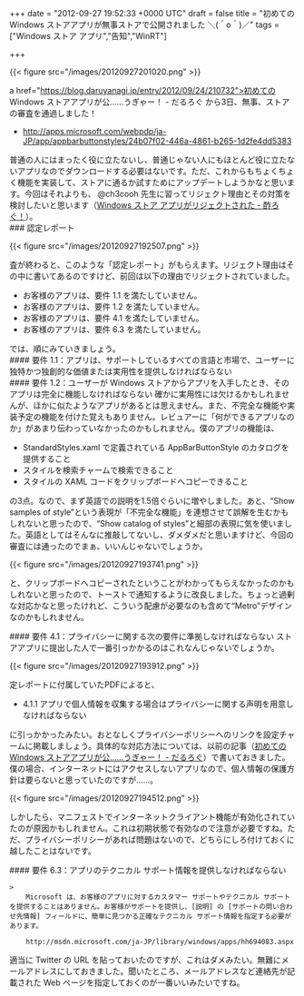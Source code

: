 
+++
date = "2012-09-27 19:52:33 +0000 UTC"
draft = false
title = "初めての Windows ストアアプリが無事ストアで公開されました ＼(＾o＾)／"
tags = ["Windows ストア アプリ","告知","WinRT"]

+++


{{< figure src="/images/20120927201020.png"  >}}

a href="https://blog.daruyanagi.jp/entry/2012/09/24/210732">初めての Windows ストアアプリが公……うぎゃー！ - だるろぐ</a> から3日、無事、ストアの審査を通過しました！

<ul>
<li><a href="http://apps.microsoft.com/webpdp/ja-JP/app/appbarbuttonstyles/24b07f02-446a-4861-b265-1d2fe4dd5383">http://apps.microsoft.com/webpdp/ja-JP/app/appbarbuttonstyles/24b07f02-446a-4861-b265-1d2fe4dd5383</a></li>
</ul>普通の人にはまったく役に立たないし、普通じゃない人にもほとんど役に立たないアプリなのでダウンロードする必要はないです。ただ、これからもちょくちょく機能を実装して、ストアに通るか試すためにアップデートしようかなと思います。今回はそれよりも、 @ch3cooh 先生に習ってリジェクト理由とその対策を検討したいと思います（<a href="http://d.hatena.ne.jp/ch3cooh393/20120926/1348641903">Windows ストア アプリがリジェクトされた - 酢ろぐ！</a>）。

<div class="section">
    ### 認定レポート
    

{{< figure src="/images/20120927192507.png"  >}}

査が終わると、このような「認定レポート」がもらえます。リジェクト理由はその中に書いてあるのですけど、前回は以下の理由でリジェクトされていました。

<ul>
<li>お客様のアプリは、要件 1.1 を満たしていません。</li>
<li>お客様のアプリは、要件 1.2 を満たしていません。</li>
<li>お客様のアプリは、要件 4.1 を満たしていません。</li>
<li>お客様のアプリは、要件 6.3 を満たしていません。</li>
</ul>では、順にみていきましょう。

<div class="section">
    #### 要件 1.1：アプリは、サポートしているすべての言語と市場で、ユーザーに独特かつ独創的な価値または実用性を提供しなければならない
    
</div>
<div class="section">
    #### 要件 1.2：ユーザーが Windows ストアからアプリを入手したとき、そのアプリは完全に機能しなければならない
    確かに実用性には欠けるかもしれませんが、ほかに似たようなアプリがあるとは思えません。また、不完全な機能や実装予定の機能を付けた覚えもありません。レビュアーに「何ができるアプリなのか」があまり伝わっていなかったのかもしれません。僕のアプリの機能は、

<ul>
<li>StandardStyles.xaml で定義されている AppBarButtonStyle のカタログを提供すること</li>
<li>スタイルを検索チャームで検索できること</li>
<li>スタイルの XAML コードをクリップボードへコピーできること</li>
</ul>の3点。なので、まず英語での説明を1.5倍ぐらいに増やしました。あと、“Show samples of style”という表現が「不完全な機能」を連想させて誤解を生むかもしれないと思ったので、“Show catalog of styles”と細部の表現に気を使いました。英語としてはそんなに推敲してないし、ダメダメだと思いますけど、今回の審査には通ったのでまぁ、いいんじゃないでしょうか。

{{< figure src="/images/20120927193741.png"  >}}

と、クリップボードへコピーされたということがわかってもらえなかったのかもしれないと思ったので、トーストで通知するように改良しました。ちょっと過剰な対応かなと思ったけれど、こういう配慮が必要なのも含めて“Metro”デザインなのかもしれません。

</div>
<div class="section">
    #### 要件 4.1：プライバシーに関する次の要件に準拠しなければならない
    ストアアプリに提出した人で一番引っかかるのはこれなんじゃないでしょうか。

{{< figure src="/images/20120927193912.png"  >}}

定レポートに付属していたPDFによると、

<ul>
<li>4.1.1 アプリで個人情報を収集する場合はプライバシーに関する声明を用意しなければならない</li>
</ul>に引っかかったみたい。おとなしくプライバシーポリシーへのリンクを設定チャームに掲載しましょう。具体的な対応方法については、以前の記事（<a href="https://blog.daruyanagi.jp/entry/2012/09/24/210732">初めての Windows ストアアプリが公……うぎゃー！ - だるろぐ</a>）で書いておきました。僕の場合、インターネットにはアクセスしないアプリなので、個人情報の保護方針は要らないと思っていたのですが……。

{{< figure src="/images/20120927194512.png"  >}}

しかしたら、マニフェストでインターネットクライアント機能が有効化されていたのが原因かもしれません。これは初期状態で有効なので注意が必要ですね。ただ、プライバシーポリシーがあれば問題はないので、どちらにしろ付けておくに越したことはないです。

</div>
<div class="section">
    #### 要件 6.3：アプリのテクニカル サポート情報を提供しなければならない
    
    >
        Microsoft は、お客様のアプリに対するカスタマー サポートやテクニカル サポートを提供することはありません。お客様がサポートを提供し、[説明] の [サポートの問い合わせ先情報] フィールドに、簡単に見つかる正確なテクニカル サポート情報を指定する必要があります。

        http://msdn.microsoft.com/ja-JP/library/windows/apps/hh694083.aspx
    
適当に Twitter の URL を貼っておいたのですが、これはダメみたい。無難にメールアドレスにしておきました。聞いたところ、メールアドレスなど連絡先が記載された Web ページを指定しておくのが一番いいみたいですね。

</div>
</div>

